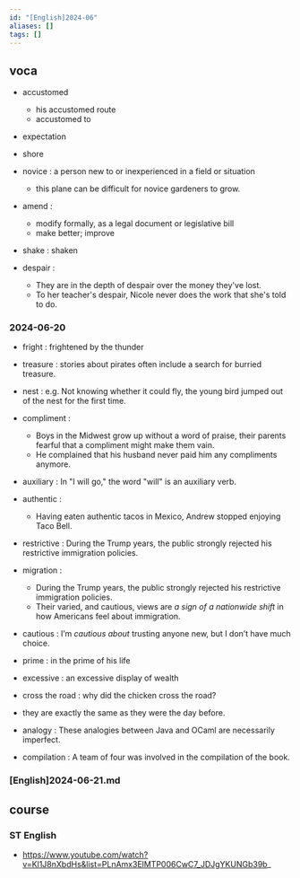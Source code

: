 ```yaml
---
id: "[English]2024-06"
aliases: []
tags: []
---
```


## voca

- accustomed
    - his accustomed route
    - accustomed to

- expectation
- shore

- novice : a person new to or inexperienced in a field or situation
    - this plane can be difficult for novice gardeners to grow.

- amend : 
    - modify formally, as a legal document or legislative bill
    - make better; improve

- shake : shaken
- despair : 
    - They are in the depth of despair over the money they've lost.
    - To her teacher's despair, Nicole never does the work that she's told to do.

### 2024-06-20

- fright : frightened by the thunder
- treasure : stories about pirates often include a search for burried treasure.

- nest : e.g. Not knowing whether it could fly, the young bird jumped out of the nest for the first time.
- compliment : 
    - Boys in the Midwest grow up without a word of praise, their parents fearful that a compliment might make them vain.
    - He complained that his husband never paid him any compliments anymore.

- auxiliary : In "I will go," the word "will" is an auxiliary verb.

- authentic : 
    - Having eaten authentic tacos in Mexico, Andrew stopped enjoying Taco Bell.

- restrictive : During the Trump years, the public strongly rejected his restrictive immigration policies.
- migration : 
    - During the Trump years, the public strongly rejected his restrictive immigration policies.
    - Their varied, and cautious, views are _a sign of a nationwide shift_ in how Americans feel about immigration.

- cautious : I’m _cautious about_ trusting anyone new, but I don’t have much choice.

- prime : in the prime of his life
- excessive : an excessive display of wealth

- cross the road : why did the chicken cross the road?
- they are exactly the same as they were the day before.

- analogy : These analogies between Java and OCaml are necessarily imperfect.
- compilation : A team of four was involved in the compilation of the book.

### [English]2024-06-21.md

## course

### ST English

- https://www.youtube.com/watch?v=Kl1J8nXbdHs&list=PLnAmx3ElMTP006CwC7_JDJgYKUNGb39b_

